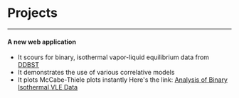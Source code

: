 # Projects
---

#### A new web application 
* It scours for binary, isothermal vapor-liquid equilibrium data from [DDBST](http://www.ddbst.com/en/EED/VLE/VLEindex.php)
* It demonstrates the use of various correlative models
* It plots McCabe-Thiele plots instantly
Here's the link: [Analysis of Binary Isothermal VLE Data](https://radiant-shelf-97747.herokuapp.com)
